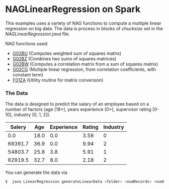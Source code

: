 # NAGLinearRegression on Spark

This examples uses a variety of NAG functions to compute a multiple linear regression on big data. The data is process in blocks of *chucksize* set in the *NAGLinearRegression.java* file.

NAG functions used:
- [G02BU]  (Computes weighted sum of squares matrix)
- [G02BZ]  (Combines two sums of squares matrices)
- [G02BW]  (Computes a correlation matrix from a sum of squares matrix)
- [G02CG]  (Multiple linear regression, from correlation coefficients, with constant term)
- [F01ZA]  (Utility routine for matrix conversion)

### The Data

The data is designed to predict the salary of an employee based on a number of factors (age [18>], years experience [0>], supervisor rating [0-10], industry [0, 1, 2]).

| Salery  | Age  | Experience  | Rating  | Industry  |
|---|---|---|---|---|
|0.0|18.0|0.0|3.58|0|
|68391.7|36.9|0.0 |9.94|2|
|54803.7|25.8|3.8 |5.91|1|
|62919.5|32.7|8.0 |2.18|2|

You can generate the data via
```sh
$  java LinearRegression generateLinearData <folder> <numRecords> <numFiles>"
```

[G02BU]: http://www.nag.com/numeric/fl/nagdoc_fl24/html/G02/g02buf.html
[G02BZ]: http://www.nag.com/numeric/fl/nagdoc_fl24/html/G02/g02bzf.html
[G02BW]: http://www.nag.com/numeric/fl/nagdoc_fl24/html/G02/g02bwf.html
[G02CG]: http://www.nag.com/numeric/fl/nagdoc_fl24/html/G02/g02cgf.html
[F01ZA]: http://www.nag.com/numeric/fl/nagdoc_fl24/html/F01/f01zaf.html


